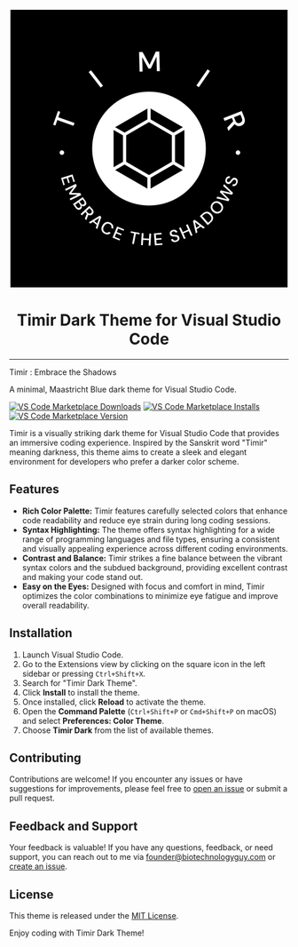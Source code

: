 <p align="center">
  <img src="./images/logo.png" alt="Timir Dark Theme" width="500" height="500">
</p>

<h1 align="center">Timir Dark Theme for Visual Studio Code</h1>

---

Timir : Embrace the Shadows

A minimal, Maastricht Blue dark theme for Visual Studio Code.

[![VS Code Marketplace Downloads](https://img.shields.io/visual-studio-marketplace/d/{extension-id})](https://marketplace.visualstudio.com/items?itemName=ShubhamThorat.Timir)
[![VS Code Marketplace Installs](https://img.shields.io/visual-studio-marketplace/i/{extension-id})](https://marketplace.visualstudio.com/items?itemName=ShubhamThorat.Timir)
[![VS Code Marketplace Version](https://img.shields.io/visual-studio-marketplace/v/{extension-id})](https://marketplace.visualstudio.com/items?itemName=ShubhamThorat.Timir)


Timir is a visually striking dark theme for Visual Studio Code that provides an immersive coding experience. Inspired by the Sanskrit word "Timir" meaning darkness, this theme aims to create a sleek and elegant environment for developers who prefer a darker color scheme.

## Features

- **Rich Color Palette:** Timir features carefully selected colors that enhance code readability and reduce eye strain during long coding sessions.
- **Syntax Highlighting:** The theme offers syntax highlighting for a wide range of programming languages and file types, ensuring a consistent and visually appealing experience across different coding environments.
- **Contrast and Balance:** Timir strikes a fine balance between the vibrant syntax colors and the subdued background, providing excellent contrast and making your code stand out.
- **Easy on the Eyes:** Designed with focus and comfort in mind, Timir optimizes the color combinations to minimize eye fatigue and improve overall readability.

## Installation

1. Launch Visual Studio Code.
2. Go to the Extensions view by clicking on the square icon in the left sidebar or pressing `Ctrl+Shift+X`.
3. Search for "Timir Dark Theme".
4. Click **Install** to install the theme.
5. Once installed, click **Reload** to activate the theme.
6. Open the **Command Palette** (`Ctrl+Shift+P` or `Cmd+Shift+P` on macOS) and select **Preferences: Color Theme**.
7. Choose **Timir Dark** from the list of available themes.

## Contributing

Contributions are welcome! If you encounter any issues or have suggestions for improvements, please feel free to [open an issue](https://github.com/Biotechnologyguy/Timir-VSCode/issues) or submit a pull request.

## Feedback and Support

Your feedback is valuable! If you have any questions, feedback, or need support, you can reach out to me via [founder@biotechnologyguy.com](mailto:founder@biotechnologyguy.com) or [create an issue](https://github.com/Biotechnologyguy/Timir-VSCode/issues).

## License

This theme is released under the [MIT License](LICENSE).

Enjoy coding with Timir Dark Theme!

